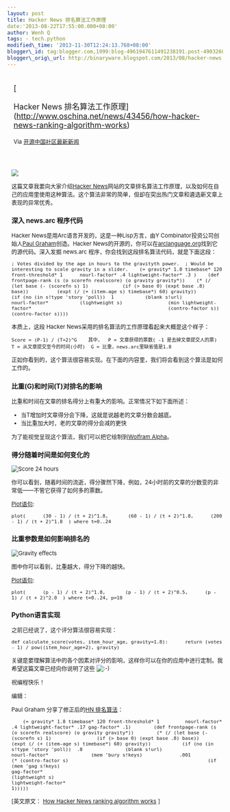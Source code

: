 ```yaml
--- 
layout: post 
title: Hacker News 排名算法工作原理 
date:'2013-08-22T17:55:00.000+08:00' 
author: Wenh Q
tags: - tech.python
modified\_time: '2013-11-30T12:24:13.768+08:00' 
blogger\_id: tag:blogger.com,1999:blog-4961947611491238191.post-4903260279428836923
blogger\_orig\_url: http://binaryware.blogspot.com/2013/08/hacker-news.html
---
```

<div style="margin: 10px; padding: 5px;">

<div style="font-size: 18px;">

[

Hacker News
排名算法工作原理](http://www.oschina.net/news/43456/how-hacker-news-ranking-algorithm-works)

</div>

<div style="font-size: 13px;">

Via [开源中国社区最新新闻](http://www.oschina.net/?from=rss)

</div>

</div>

<div style="font-size: 13px; padding: 15px 0 10px 10px;">

![](http://static.oschina.net/uploads/img/201308/22075426_EWfI.jpg)

这篇文章我要向大家介绍[Hacker
News](http://news.ycombinator.com/)网站的文章排名算法工作原理，以及如何在自己的应用里使用这种算法。这个算法非常的简单，但却在突出热门文章和遴选新文章上表现的异常优秀。

### 深入 news.arc 程序代码

Hacker News是用Arc语言开发的，这是一种Lisp方言，由Y
Combinator投资公司创始人[Paul
Graham](http://www.paulgraham.com/)创造。Hacker
News的开源的，你可以在[arclanguage.org](http://arclanguage.org/)找到它的源代码。深入发掘
news.arc 程序，你会找到这段排名算法代码，就是下面这段：

    ; Votes divided by the age in hours to the gravityth power.  ; Would be interesting to scale gravity in a slider.    (= gravity* 1.8 timebase* 120 front-threshold* 1      nourl-factor* .4 lightweight-factor* .3 )    (def frontpage-rank (s (o scorefn realscore) (o gravity gravity*))    (* (/ (let base (- (scorefn s) 1)            (if (> base 0) (expt base .8) base))          (expt (/ (+ (item-age s) timebase*) 60) gravity))       (if (no (in s!type 'story 'poll))  1           (blank s!url)                  nourl-factor*           (lightweight s)                (min lightweight-factor*                                                (contro-factor s))                                          (contro-factor s))))

本质上，这段 Hacker News采用的排名算法的工作原理看起来大概是这个样子：

    Score = (P-1) / (T+2)^G    其中，  P = 文章获得的票数( -1 是去掉文章提交人的票)  T = 从文章提交至今的时间(小时)  G = 比重，news.arc里缺省值是1.8

正如你看到的，这个算法很容易实现。在下面的内容里，我们将会看到这个算法是如何工作的。

### 比重(G)和时间(T)对排名的影响

比重和时间在文章的排名得分上有重大的影响。正常情况下如下面所述：

-   当T增加时文章得分会下降，这就是说越老的文章分数会越底。
-   当比重加大时，老的文章的得分会减的更快

为了能视觉呈现这个算法，我们可以把它绘制到[Wolfram
Alpha](http://www.wolframalpha.com/)。

### 得分随着时间是如何变化的

![Score 24
hours](http://static.oschina.net/uploads/img/201308/22075427_p9rS.gif)

你可以看到，随着时间的流逝，得分骤然下降，例如，24小时前的文章的分数变的非常低——不管它获得了如何多的票数。

[Plot语句](http://goo.gl/ddYe):

    plot(      (30 - 1) / (t + 2)^1.8,       (60 - 1) / (t + 2)^1.8,      (200 - 1) / (t + 2)^1.8  ) where t=0..24

### 比重参数是如何影响排名的

![Gravity
effects](http://static.oschina.net/uploads/img/201308/22075428_opr4.gif)

图中你可以看到，比重越大，得分下降的越快。

[Plot语句](http://goo.gl/AGPN):

    plot(      (p - 1) / (t + 2)^1.8,       (p - 1) / (t + 2)^0.5,      (p - 1) / (t + 2)^2.0  ) where t=0..24, p=10

### Python语言实现

之前已经说了，这个评分算法很容易实现：

<div>

    def calculate_score(votes, item_hour_age, gravity=1.8):      return (votes - 1) / pow((item_hour_age+2), gravity)

</div>

关键是要理解算法中的各个因素对评分的影响，这样你可以在你的应用中进行定制。我希望这篇文章已经向你说明了这些
![:-)](http://static.oschina.net/uploads/img/201308/22075428_2HO1.gif)

祝编程快乐！

编辑：

Paul Graham 分享了修正后的[HN
排名算法](http://news.ycombinator.com/item?id=1781417)：

        (= gravity* 1.8 timebase* 120 front-threshold* 1         nourl-factor* .4 lightweight-factor* .17 gag-factor* .1)        (def frontpage-rank (s (o scorefn realscore) (o gravity gravity*))        (* (/ (let base (- (scorefn s) 1)                (if (> base 0) (expt base .8) base))              (expt (/ (+ (item-age s) timebase*) 60) gravity))           (if (no (in s!type 'story 'poll))  .8               (blank s!url)                  nourl-factor*               (mem 'bury s!keys)             .001                                              (* (contro-factor s)                                                 (if (mem 'gag s!keys)                                                      gag-factor*                                                     (lightweight s)                                                      lightweight-factor*                                                     1)))))



<div>


[英文原文： [How Hacker News ranking algorithm
works](http://amix.dk/blog/post/19574) 
]

</div>

</div>
